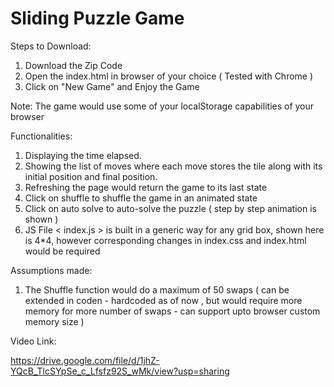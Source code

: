 # Sliding Puzzle Game

Steps to Download:
1. Download the Zip Code
2. Open the index.html in browser of your choice ( Tested with Chrome )
3. Click on "New Game" and Enjoy the Game

Note: The game would use some of your localStorage capabilities of your browser

Functionalities:

1. Displaying the time elapsed. 
2. Showing the list of moves where each move stores the tile along with its initial position and final position.
3. Refreshing the page would return the game to its last state
4. Click on shuffle to shuffle the game in an animated state 
5. Click on auto solve to auto-solve the puzzle ( step by step animation is shown )
6. JS File < index.js > is built in a generic way for any grid box, shown here is 4*4, however corresponding changes in index.css and index.html would be required

Assumptions made:

1. The Shuffle function would do a maximum of 50 swaps ( can be extended in coden - hardcoded as of now , but would require more memory for more number of swaps - can support upto browser custom memory size )

Video Link:

https://drive.google.com/file/d/1jhZ-YQcB_TlcSYpSe_c_Lfsfz92S_wMk/view?usp=sharing
